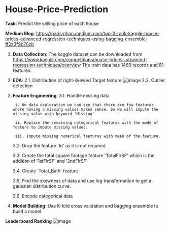 # House-Price-Prediction
**Task**: Predict the selling price of each house

**Medium Blog**: https://parisrohan.medium.com/top-3-rank-kaggle-house-prices-advanced-regression-techniques-using-bagging-ensemble-ff2a3f9b70cb

1. **Data Collection**: 
    The kaggle dataset can be downloaded from https://www.kaggle.com/competitions/house-prices-advanced-regression-techniques/overview
    The train data has 1460 records and 81 features.

2. **EDA**:
    2.1. Distribution of right-skewed Target feature
    ![image](https://user-images.githubusercontent.com/49038495/162480861-be579207-f485-4fd9-b67c-84f4b1d1a684.png)
    2.2. Outlier detection

3. **Feature Engineering**:
    3.1. Handle missing data
    
        i. On data exploration we can see that there are few features where having a missing values makes sense. So we will impute the missing value with keyword 'Missing'
        
        ii. Replace the remaining categorical features with the mode of feature to impute missing values.
        
        iii. Impute missing numerical features with mean of the feature.
        
    3.2. Drop the feature 'Id' as it is not required.
    
    3.3. Create the total square footage feature 'TotalFlrSF' which is the addition of '1stFlrSF' and '2ndFlrSF'
    
    3.4. Create 'Total_Bath' feature 
    
    3.5. Find the skewness of data and use log transformation to get a gaussian distribution curve.
    
    3.6. Encode categorical data

4. **Model Building**: Use K-fold cross validation and bagging ensemble to build a model

**Leaderboard Ranking**
![image](https://user-images.githubusercontent.com/49038495/162482532-264269fa-b399-4009-962c-85a2d71b12cc.png)

    
    
